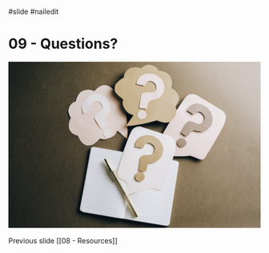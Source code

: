 #slide #nailedit

# 09 - Questions?

![](../Attachments/Questions.png)

Previous slide [[08 - Resources]]
